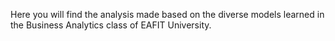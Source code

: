 Here you will find the analysis made based on the diverse models learned in the Business Analytics class of EAFIT University.
